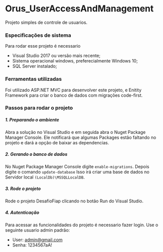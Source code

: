 # Orus_UserAccessAndManagement
Projeto simples de controle de usuarios.


### Especificações de sistema
Para rodar esse projeto é necessario 
- Visual Studio 2017 ou versão mais recente;
- Sistema operacional windows, preferecialmente Windows 10;
- SQL Server instalado;

### Ferramentas utilizadas
Foi utilizado ASP.NET MVC para desenvolver este projeto, e Enitity Framework para criar o banco de dados com migrações code-first.

### Passos para rodar o projeto
##### 1. Preparando o ambiente
Abra a solução no Visual Studio e em seguida abra o Nuget Package Manager Console. Ele notificará que algumas Packages estão faltando no projeto e dará a opção de baixar as dependencias.

##### 2. Gerando o banco de dados 
No Nuget Package Manager Console digite `enable-migrations`. Depois digite o comando `update-database` Isso irá criar uma base de dados no Servidor local `(LocalDb)\MSSQLLocalDB`.

##### 3. Rode o projeto
Rode o projeto DesafioFiap clicando no botão Run do Visual Studio. 

##### 4. Autenticação
Para acessar as funcionalidades do projeto é necessario fazer login. Use o seguinte usuario admin padrão:
- User: admin@gmail.com
- Senha: 1234567aA!
